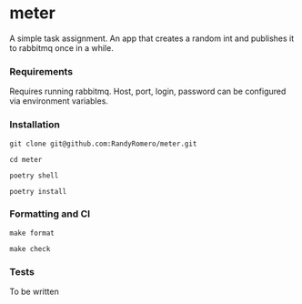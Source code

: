 # meter

A simple task assignment.
An app that creates a random int and publishes it to rabbitmq once
in a while.

### Requirements

Requires running rabbitmq. Host, port, login, password can be configured
via environment variables.

### Installation
```
git clone git@github.com:RandyRomero/meter.git

cd meter

poetry shell

poetry install
```

### Formatting and CI

`make format`

`make check`

### Tests

To be written